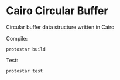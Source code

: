# Cairo Circular Buffer
Circular buffer data structure written in Cairo

Compile:
```shell
protostar build
```
Test: 
```shell
protostar test
```

